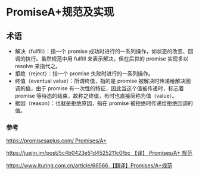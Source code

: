 # PromiseA+规范及实现

## 术语

* 解决（fulfill）：指一个 promise 成功时进行的一系列操作，如状态的改变、回调的执行。虽然规范中用 fulfill 来表示解决，但在后世的 promise 实现多以 resolve 来指代之。
* 拒绝（reject）：指一个 promise 失败时进行的一系列操作。
* 终值（eventual value）：所谓终值，指的是 promise 被解决时传递给解决回调的值，由于 promise 有一次性的特征，因此当这个值被传递时，标志着 promise 等待态的结束，故称之终值，有时也直接简称为值（value）。
* 据因（reason）：也就是拒绝原因，指在 promise 被拒绝时传递给拒绝回调的值。

### 参考
[https://promisesaplus.com/ Promises/A+](https://promisesaplus.com/)

[https://juejin.im/post/5c4b0423e51d4525211c0fbc 【译】 Promises/A+ 规范](https://juejin.im/post/5c4b0423e51d4525211c0fbc)

[https://www.ituring.com.cn/article/66566 【翻译】Promises/A+规范](https://www.ituring.com.cn/article/66566)